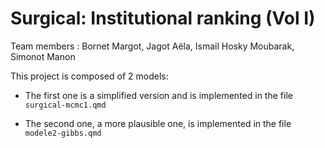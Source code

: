 # Surgical: Institutional ranking (Vol I)

Team members : Bornet Margot, Jagot Aëla, Ismail Hosky Moubarak, Simonot Manon


This project is composed of 2 models:

- The first one is a simplified version and is implemented in the file `surgical-mcmc1.qmd`

- The second one, a more plausible one, is implemented in the file `modele2-gibbs.qmd`

